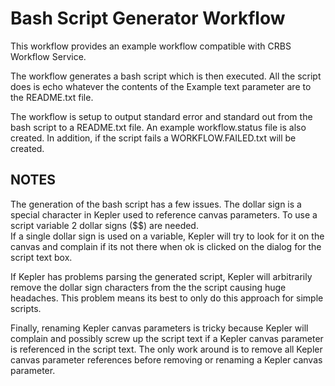 Bash Script Generator Workflow
==============================

This workflow provides an example workflow compatible with CRBS 
Workflow Service.
 
The workflow generates a bash script which is then executed.  All the 
script does is echo whatever the contents of the Example text parameter 
are to the README.txt file.
 
The workflow is setup to output standard error and standard out from 
the bash script to a README.txt file.  An example workflow.status file 
is also created.  In addition, if the script fails a 
WORKFLOW.FAILED.txt will be created. 

NOTES
-----

The generation of the bash script has a few issues.  The dollar
sign is a special character in Kepler used to reference canvas 
parameters.  To use a script variable 2 dollar signs ($$) are needed.  
If a single dollar sign is used on a variable, Kepler will try to look 
for it on the canvas and complain if its not there when ok is clicked 
on the dialog for the script text box.

If Kepler has problems parsing the generated script, Kepler will 
arbitrarily remove the dollar sign characters from the the script 
causing huge headaches.  This problem means its best to only do this 
approach for simple scripts.

Finally, renaming Kepler canvas parameters is tricky because Kepler
will complain and possibly screw up the script text if a Kepler 
canvas parameter is referenced in the script text.  The only work
around is to remove all Kepler canvas parameter references before
removing or renaming a Kepler canvas parameter.



